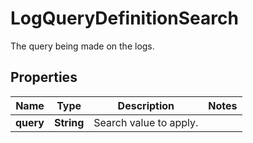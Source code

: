 

# LogQueryDefinitionSearch

The query being made on the logs.

## Properties

Name | Type | Description | Notes
------------ | ------------- | ------------- | -------------
**query** | **String** | Search value to apply. | 



